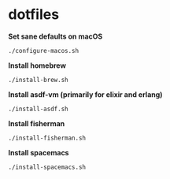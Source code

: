 # dotfiles

**Set sane defaults on macOS**

```
./configure-macos.sh
```

**Install homebrew**

```
./install-brew.sh
```

**Install asdf-vm (primarily for elixir and erlang)**

```
./install-asdf.sh
```

**Install fisherman**

```
./install-fisherman.sh
```

**Install spacemacs**

```
./install-spacemacs.sh
```
